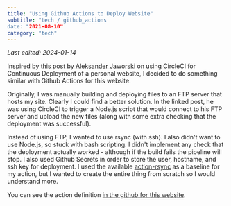 ```yaml
---
title: "Using Github Actions to Deploy Website"
subtitle: "tech / github_actions
date: "2021-08-10"
category: "tech"
---
```


_Last edited: 2024-01-14_

Inspired by [this post by Aleksander Jaworski](https://akjaw.com/gatsby-automatic-deployment-to-ftp/) on using CircleCI for Continuous Deployment of a personal website, I decided to do something similar with Github Actions for this website. 

Originally, I was manually building and deploying files to an FTP server that hosts my site. Clearly I could find a better solution. In the linked post, he was using CircleCI to trigger a Node.js script that would connect to his FTP server and upload the new files (along with some extra checking that the deployment was successful).

Instead of using FTP, I wanted to use rsync (with ssh). I also didn't want to use Node.js, so stuck with bash scripting. I didn't implement any check that the deployment actually worked - although if the build fails the pipeline will stop. I also used Github Secrets in order to store the user, hostname, and ssh key for deployment. I used the available [action-rsync](https://github.com/marketplace/actions/action-rsync) as a baseline for my action, but I wanted to create the entire thing from scratch so I would understand more.

You can see the action definition [in the github for this website](https://github.com/bill-bateman/website/blob/master/.github/workflows/build_and_deploy.yml).